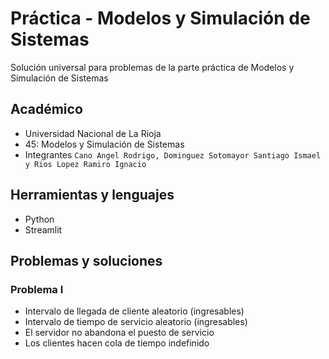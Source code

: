 # Práctica - Modelos y Simulación de Sistemas

Solución universal para problemas de la parte práctica de Modelos y Simulación de Sistemas

## Académico

- Universidad Nacional de La Rioja
- 45: Modelos y Simulación de Sistemas
- Integrantes
`
Cano Angel Rodrigo, Dominguez Sotomayor Santiago Ismael y Rios Lopez Ramiro Ignacio
`

## Herramientas y lenguajes

- Python
- Streamlit

## Problemas y soluciones
### Problema I
- Intervalo de llegada de cliente aleatorio (ingresables)
- Intervalo de tiempo de servicio aleatorio (ingresables)
- El servidor no abandona el puesto de servicio
- Los clientes hacen cola de tiempo indefinido
